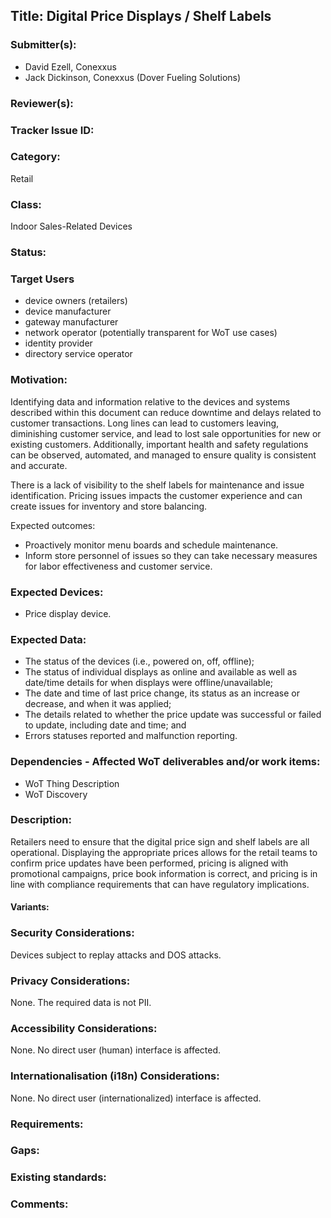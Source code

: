 ## Title: Digital Price Displays / Shelf Labels

### Submitter(s): 

- David Ezell, Conexxus
- Jack Dickinson, Conexxus (Dover Fueling Solutions)

### Reviewer(s):

### Tracker Issue ID:

### Category:

Retail

### Class: 

Indoor Sales-Related Devices

### Status: 

### Target Users
- device owners (retailers)
- device manufacturer
- gateway manufacturer
- network operator (potentially transparent for WoT use cases)
- identity provider
- directory service operator

### Motivation:

Identifying data and information relative to the devices and systems described within this document can reduce downtime and delays related to customer transactions.   Long lines can lead to customers leaving, diminishing customer service, and lead to lost sale opportunities for new or existing customers.  Additionally, important health and safety regulations can be observed, automated, and managed to ensure quality is consistent and accurate.

There is a lack of visibility to the shelf labels for maintenance and issue identification.  Pricing issues impacts the customer experience and can create issues for inventory and store balancing. 

Expected outcomes:
- Proactively monitor menu boards and schedule maintenance.
- Inform store personnel of issues so they can take necessary measures for labor effectiveness and customer service.

### Expected Devices:

- Price display device.

### Expected Data:
- The status of the devices (i.e., powered on, off, offline);
- The status of individual displays as online and available as well as date/time details for when displays were offline/unavailable;
- The date and time of last price change, its status as an increase or decrease, and when it was applied;
- The details related to whether the price update was successful or failed to update, including date and time; and
- Errors statuses reported and malfunction reporting. 

### Dependencies - Affected WoT deliverables and/or work items:

- WoT Thing Description
- WoT Discovery

### Description:

Retailers need to ensure that the digital price sign and shelf labels are all operational.  Displaying the appropriate prices allows for the retail teams to confirm price updates have been performed, pricing is aligned with promotional campaigns, price book information is correct, and pricing is in line with compliance requirements that can have regulatory implications.

#### Variants:

### Security Considerations:

Devices subject to replay attacks and DOS attacks.

### Privacy Considerations:

None. The required data is not PII. 

### Accessibility Considerations:

None. No direct user (human) interface is affected.

### Internationalisation (i18n) Considerations:

None.  No direct user (internationalized) interface is affected.

### Requirements:

### Gaps:

### Existing standards:

### Comments:


